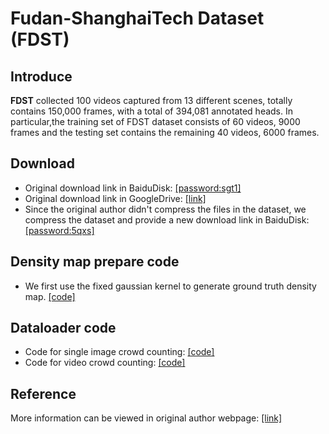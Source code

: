 # Fudan-ShanghaiTech Dataset (FDST)

## Introduce 
**FDST** collected 100 videos captured from 13 different scenes, totally contains 150,000 frames, with a total of 394,081 annotated heads. In particular,the training set of FDST dataset consists of 60 videos, 9000 frames and the testing set contains the remaining 40 videos, 6000 frames.  

## Download
+ Original download link in BaiduDisk: [[password:sgt1]](https://pan.baidu.com/s/1NNaJ1vtsxCPJUjDNhZ1sHA)  
+ Original download link in GoogleDrive: [[link]](https://drive.google.com/drive/folders/19c2X529VTNjl3YL1EYweBg60G70G2D-w?usp=sharing)  
+ Since the original author didn't compress the files in the dataset, we compress the dataset and provide a new download link in BaiduDisk: [[password:5qxs]](https://pan.baidu.com/s/10lnJYGnHVEk-u-lJNy5b-Q)

## Density map prepare code
+ We first use the fixed gaussian kernel to generate ground truth density map. [[code]](fdst_densitymap_prepare.py)

## Dataloader code
+ Code for single image crowd counting: [[code]]()
+ Code for video crowd counting: [[code]]()

## Reference
More information can be viewed in original author webpage: [[link]](https://github.com/sweetyy83/Lstn_fdst_dataset)